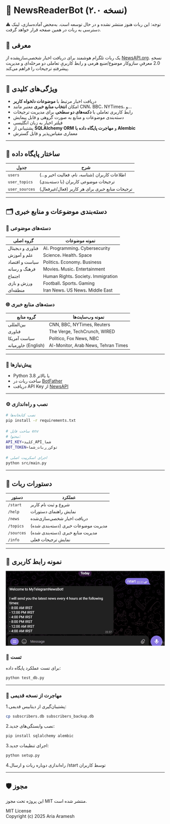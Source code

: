 # 🤖 NewsReaderBot (نسخه ۲.۰)

⚠️ توجه: این ربات هنوز منتشر نشده و در حال توسعه است. به‌محض آماده‌سازی، لینک دسترسی به ربات در همین صفحه قرار خواهد گرفت.

## 🧭 معرفی

یک ربات تلگرام هوشمند برای دریافت اخبار شخصی‌سازیِشده از [NewsAPI.org](https://newsapi.org/).  نسخهِ 2.0 معرفیِ سازوکار موضوع/منبع هرمی و رابط کاربریِ تعاملی دو مرحله‌ای و مدیریت پیشرفتهِ ترجیحات را فراهم می‌کند.

---

## 🌟 ویژگی‌های کلیدی

* دریافت اخبار مرتبط با **موضوعات دلخواه کاربر**
* امکان **انتخاب منابع خبری** معتبر مانند CNN، BBC، NYTimes، و...
* رابط کاربری تعاملی با **دکمه‌های دو سطحی** برای مدیریت ترجیحات
* دسته‌بندی موضوعات و منابع به صورت گروهی و قابل پیمایش
* فیلتر اخبار به زبان انگلیسی
* پشتیبانی از **SQLAlchemy ORM** و **مهاجرت پایگاه داده با Alembic**
* معماری مقیاس‌پذیر و قابل گسترش

---
## 🧱 ساختار پایگاه داده

| جدول           | شرح                                             |
| -------------- | ----------------------------------------------- |
| `users`        | اطلاعات کاربران (شناسه، نام، فعالیت اخیر و...)  |
| `user_topics`  | ترجیحات موضوعی کاربران (با دسته‌بندی)           |
| `user_sources` | ترجیحات منابع خبری برای هر کاربر (فعال/غیرفعال) |

---

## 🗂 دسته‌بندی موضوعات و منابع خبری

### 🧠 دسته‌های موضوعی

| گروه اصلی        | نمونه موضوعات                      |
| ---------------- | ---------------------------------- |
| فناوری و دیجیتال | AI، Programming، Cybersecurity     |
| علم و آموزش      | Science، Health، Space             |
| سیاست و اقتصاد   | Politics، Economy، Business        |
| فرهنگ و رسانه    | Movies، Music، Entertainment       |
| اجتماع           | Human Rights، Society، Immigration |
| ورزش و بازی      | Football، Sports، Gaming           |
| منطقه‌ای         | Iran News، US News، Middle East    |

### 🌐 دسته‌های منابع خبری

| گروه منابع          | نمونه وب‌سایت‌ها                    |
| ------------------- | ----------------------------------- |
| بین‌المللی          | CNN, BBC, NYTimes, Reuters          |
| فناوری              | The Verge, TechCrunch, WIRED        |
| سیاست آمریکا        | Politico, Fox News, NBC             |
| خاورمیانه (English) | Al-Monitor, Arab News, Tehran Times |
---
### 🧰 پیش‌نیازها

* Python 3.8 یا بالاتر
* ساخت ربات در [BotFather](https://t.me/BotFather)
*  دریافت API Key از [NewsAPI](https://newsapi.org/)
---

### ⚙️ نصب و راه‌اندازی

```bash
# نصب کتابخانه‌ها
pip install -r requirements.txt

# ساخت فایل env
# محتوا:
API_KEY=کلید_API_شما
BOT_TOKEN=توکن_ربات_شما

# اجرای اسکریپت اصلی
python src/main.py

```
---
## 📱 دستورات ربات
| دستور      | عملکرد                              |
| ---------- | ----------------------------------- |
| `/start`   | شروع و ثبت نام کاربر                |
| `/help`    | نمایش راهنمای دستورات               |
| `/news`    | دریافت اخبار شخصی‌سازی‌شده          |
| `/topics`  | مدیریت موضوعات خبری (دسته‌بندی شده) |
| `/sources` | مدیریت منابع خبری (دسته‌بندی شده)   |
| `/info`    | نمایش ترجیحات فعلی                  |

---
## 📸 نمونه رابط کاربری

![نمونه پیام تلگرام](preview.gif)


### 🧪 تست
برای تست عملکرد پایگاه داده:

```bash
python test_db.py

```

---


### 🔄 مهاجرت از نسخه قدیمی
1.پشتیبان‌گیری از دیتابیس قدیمی:
```bash
cp subscribers.db subscribers_backup.db
```
2.نصب وابستگی‌های جدید:
```bash
pip install sqlalchemy alembic

```
3.اجرای تنظیمات جدید:
```bash
python setup.py

```
4.راه‌اندازی دوباره ربات و ارسال /start توسط کاربران

---


<!-- * 📬 [ربات تلگرام پروژه](https://t.me/News_AriaBot) -->


## 🛡 مجوز

این پروژه تحت مجوز MIT منتشر شده است.

MIT License  
Copyright (c) 2025 Aria Aramesh

